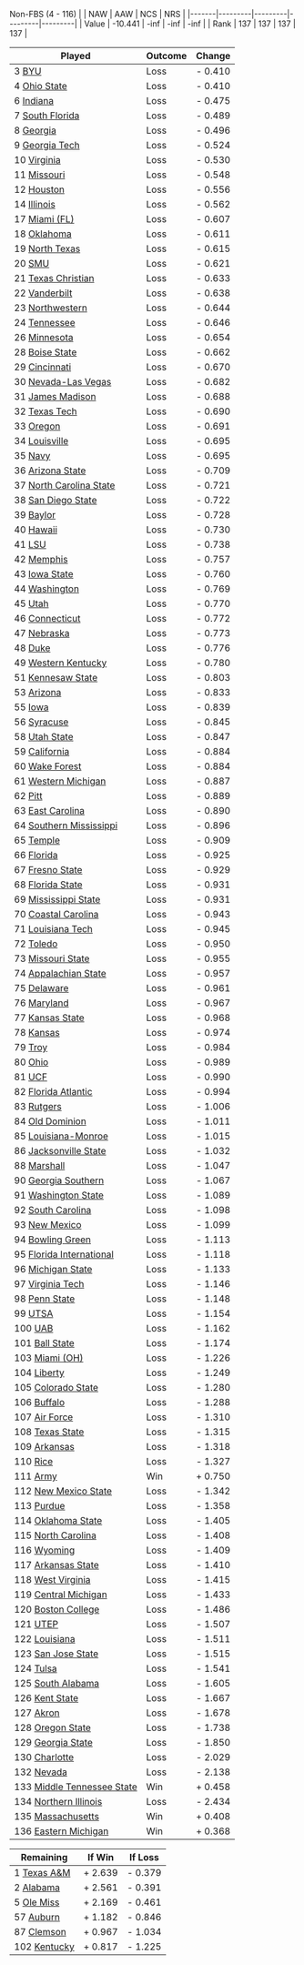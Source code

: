 Non-FBS (4 - 116)
|       |   NAW   |   AAW   |   NCS   |   NRS   |
|-------|---------|---------|---------|---------|
| Value | -10.441 |    -inf |    -inf |    -inf |
| Rank  |     137 |     137 |     137 |     137 |

| Played                    | Outcome    |  Change  |
|---------------------------|------------|----------|
|   3 [BYU                   ](BYU.md)| Loss       | -  0.410 |
|   4 [Ohio State            ](OhioState.md)| Loss       | -  0.410 |
|   6 [Indiana               ](Indiana.md)| Loss       | -  0.475 |
|   7 [South Florida         ](SouthFlorida.md)| Loss       | -  0.489 |
|   8 [Georgia               ](Georgia.md)| Loss       | -  0.496 |
|   9 [Georgia Tech          ](GeorgiaTech.md)| Loss       | -  0.524 |
|  10 [Virginia              ](Virginia.md)| Loss       | -  0.530 |
|  11 [Missouri              ](Missouri.md)| Loss       | -  0.548 |
|  12 [Houston               ](Houston.md)| Loss       | -  0.556 |
|  14 [Illinois              ](Illinois.md)| Loss       | -  0.562 |
|  17 [Miami (FL)            ](MiamiFL.md)| Loss       | -  0.607 |
|  18 [Oklahoma              ](Oklahoma.md)| Loss       | -  0.611 |
|  19 [North Texas           ](NorthTexas.md)| Loss       | -  0.615 |
|  20 [SMU                   ](SMU.md)| Loss       | -  0.621 |
|  21 [Texas Christian       ](TexasChristian.md)| Loss       | -  0.633 |
|  22 [Vanderbilt            ](Vanderbilt.md)| Loss       | -  0.638 |
|  23 [Northwestern          ](Northwestern.md)| Loss       | -  0.644 |
|  24 [Tennessee             ](Tennessee.md)| Loss       | -  0.646 |
|  26 [Minnesota             ](Minnesota.md)| Loss       | -  0.654 |
|  28 [Boise State           ](BoiseState.md)| Loss       | -  0.662 |
|  29 [Cincinnati            ](Cincinnati.md)| Loss       | -  0.670 |
|  30 [Nevada-Las Vegas      ](NevadaLasVegas.md)| Loss       | -  0.682 |
|  31 [James Madison         ](JamesMadison.md)| Loss       | -  0.688 |
|  32 [Texas Tech            ](TexasTech.md)| Loss       | -  0.690 |
|  33 [Oregon                ](Oregon.md)| Loss       | -  0.691 |
|  34 [Louisville            ](Louisville.md)| Loss       | -  0.695 |
|  35 [Navy                  ](Navy.md)| Loss       | -  0.695 |
|  36 [Arizona State         ](ArizonaState.md)| Loss       | -  0.709 |
|  37 [North Carolina State  ](NorthCarolinaState.md)| Loss       | -  0.721 |
|  38 [San Diego State       ](SanDiegoState.md)| Loss       | -  0.722 |
|  39 [Baylor                ](Baylor.md)| Loss       | -  0.728 |
|  40 [Hawaii                ](Hawaii.md)| Loss       | -  0.730 |
|  41 [LSU                   ](LSU.md)| Loss       | -  0.738 |
|  42 [Memphis               ](Memphis.md)| Loss       | -  0.757 |
|  43 [Iowa State            ](IowaState.md)| Loss       | -  0.760 |
|  44 [Washington            ](Washington.md)| Loss       | -  0.769 |
|  45 [Utah                  ](Utah.md)| Loss       | -  0.770 |
|  46 [Connecticut           ](Connecticut.md)| Loss       | -  0.772 |
|  47 [Nebraska              ](Nebraska.md)| Loss       | -  0.773 |
|  48 [Duke                  ](Duke.md)| Loss       | -  0.776 |
|  49 [Western Kentucky      ](WesternKentucky.md)| Loss       | -  0.780 |
|  51 [Kennesaw State        ](KennesawState.md)| Loss       | -  0.803 |
|  53 [Arizona               ](Arizona.md)| Loss       | -  0.833 |
|  55 [Iowa                  ](Iowa.md)| Loss       | -  0.839 |
|  56 [Syracuse              ](Syracuse.md)| Loss       | -  0.845 |
|  58 [Utah State            ](UtahState.md)| Loss       | -  0.847 |
|  59 [California            ](California.md)| Loss       | -  0.884 |
|  60 [Wake Forest           ](WakeForest.md)| Loss       | -  0.884 |
|  61 [Western Michigan      ](WesternMichigan.md)| Loss       | -  0.887 |
|  62 [Pitt                  ](Pitt.md)| Loss       | -  0.889 |
|  63 [East Carolina         ](EastCarolina.md)| Loss       | -  0.890 |
|  64 [Southern Mississippi  ](SouthernMississippi.md)| Loss       | -  0.896 |
|  65 [Temple                ](Temple.md)| Loss       | -  0.909 |
|  66 [Florida               ](Florida.md)| Loss       | -  0.925 |
|  67 [Fresno State          ](FresnoState.md)| Loss       | -  0.929 |
|  68 [Florida State         ](FloridaState.md)| Loss       | -  0.931 |
|  69 [Mississippi State     ](MississippiState.md)| Loss       | -  0.931 |
|  70 [Coastal Carolina      ](CoastalCarolina.md)| Loss       | -  0.943 |
|  71 [Louisiana Tech        ](LouisianaTech.md)| Loss       | -  0.945 |
|  72 [Toledo                ](Toledo.md)| Loss       | -  0.950 |
|  73 [Missouri State        ](MissouriState.md)| Loss       | -  0.955 |
|  74 [Appalachian State     ](AppalachianState.md)| Loss       | -  0.957 |
|  75 [Delaware              ](Delaware.md)| Loss       | -  0.961 |
|  76 [Maryland              ](Maryland.md)| Loss       | -  0.967 |
|  77 [Kansas State          ](KansasState.md)| Loss       | -  0.968 |
|  78 [Kansas                ](Kansas.md)| Loss       | -  0.974 |
|  79 [Troy                  ](Troy.md)| Loss       | -  0.984 |
|  80 [Ohio                  ](Ohio.md)| Loss       | -  0.989 |
|  81 [UCF                   ](UCF.md)| Loss       | -  0.990 |
|  82 [Florida Atlantic      ](FloridaAtlantic.md)| Loss       | -  0.994 |
|  83 [Rutgers               ](Rutgers.md)| Loss       | -  1.006 |
|  84 [Old Dominion          ](OldDominion.md)| Loss       | -  1.011 |
|  85 [Louisiana-Monroe      ](LouisianaMonroe.md)| Loss       | -  1.015 |
|  86 [Jacksonville State    ](JacksonvilleState.md)| Loss       | -  1.032 |
|  88 [Marshall              ](Marshall.md)| Loss       | -  1.047 |
|  90 [Georgia Southern      ](GeorgiaSouthern.md)| Loss       | -  1.067 |
|  91 [Washington State      ](WashingtonState.md)| Loss       | -  1.089 |
|  92 [South Carolina        ](SouthCarolina.md)| Loss       | -  1.098 |
|  93 [New Mexico            ](NewMexico.md)| Loss       | -  1.099 |
|  94 [Bowling Green         ](BowlingGreen.md)| Loss       | -  1.113 |
|  95 [Florida International ](FloridaInternational.md)| Loss       | -  1.118 |
|  96 [Michigan State        ](MichiganState.md)| Loss       | -  1.133 |
|  97 [Virginia Tech         ](VirginiaTech.md)| Loss       | -  1.146 |
|  98 [Penn State            ](PennState.md)| Loss       | -  1.148 |
|  99 [UTSA                  ](UTSA.md)| Loss       | -  1.154 |
| 100 [UAB                   ](UAB.md)| Loss       | -  1.162 |
| 101 [Ball State            ](BallState.md)| Loss       | -  1.174 |
| 103 [Miami (OH)            ](MiamiOH.md)| Loss       | -  1.226 |
| 104 [Liberty               ](Liberty.md)| Loss       | -  1.249 |
| 105 [Colorado State        ](ColoradoState.md)| Loss       | -  1.280 |
| 106 [Buffalo               ](Buffalo.md)| Loss       | -  1.288 |
| 107 [Air Force             ](AirForce.md)| Loss       | -  1.310 |
| 108 [Texas State           ](TexasState.md)| Loss       | -  1.315 |
| 109 [Arkansas              ](Arkansas.md)| Loss       | -  1.318 |
| 110 [Rice                  ](Rice.md)| Loss       | -  1.327 |
| 111 [Army                  ](Army.md)| Win        | +  0.750 |
| 112 [New Mexico State      ](NewMexicoState.md)| Loss       | -  1.342 |
| 113 [Purdue                ](Purdue.md)| Loss       | -  1.358 |
| 114 [Oklahoma State        ](OklahomaState.md)| Loss       | -  1.405 |
| 115 [North Carolina        ](NorthCarolina.md)| Loss       | -  1.408 |
| 116 [Wyoming               ](Wyoming.md)| Loss       | -  1.409 |
| 117 [Arkansas State        ](ArkansasState.md)| Loss       | -  1.410 |
| 118 [West Virginia         ](WestVirginia.md)| Loss       | -  1.415 |
| 119 [Central Michigan      ](CentralMichigan.md)| Loss       | -  1.433 |
| 120 [Boston College        ](BostonCollege.md)| Loss       | -  1.486 |
| 121 [UTEP                  ](UTEP.md)| Loss       | -  1.507 |
| 122 [Louisiana             ](Louisiana.md)| Loss       | -  1.511 |
| 123 [San Jose State        ](SanJoseState.md)| Loss       | -  1.515 |
| 124 [Tulsa                 ](Tulsa.md)| Loss       | -  1.541 |
| 125 [South Alabama         ](SouthAlabama.md)| Loss       | -  1.605 |
| 126 [Kent State            ](KentState.md)| Loss       | -  1.667 |
| 127 [Akron                 ](Akron.md)| Loss       | -  1.678 |
| 128 [Oregon State          ](OregonState.md)| Loss       | -  1.738 |
| 129 [Georgia State         ](GeorgiaState.md)| Loss       | -  1.850 |
| 130 [Charlotte             ](Charlotte.md)| Loss       | -  2.029 |
| 132 [Nevada                ](Nevada.md)| Loss       | -  2.138 |
| 133 [Middle Tennessee State](MiddleTennesseeState.md)| Win        | +  0.458 |
| 134 [Northern Illinois     ](NorthernIllinois.md)| Loss       | -  2.434 |
| 135 [Massachusetts         ](Massachusetts.md)| Win        | +  0.408 |
| 136 [Eastern Michigan      ](EasternMichigan.md)| Win        | +  0.368 |

| Remaining                 |  If Win  |  If Loss |
|---------------------------|----------|----------|
|   1 [Texas A&M             ](TexasAM.md)| +  2.639 | -  0.379 |
|   2 [Alabama               ](Alabama.md)| +  2.561 | -  0.391 |
|   5 [Ole Miss              ](OleMiss.md)| +  2.169 | -  0.461 |
|  57 [Auburn                ](Auburn.md)| +  1.182 | -  0.846 |
|  87 [Clemson               ](Clemson.md)| +  0.967 | -  1.034 |
| 102 [Kentucky              ](Kentucky.md)| +  0.817 | -  1.225 |


